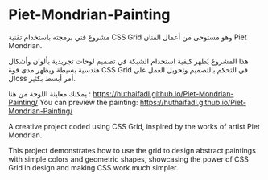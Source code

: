 # Piet-Mondrian-Painting
مشروع فني برمجته باستخدام تقنية CSS Grid وهو مستوحى من أعمال الفنان Piet Mondrian.

هذا المشروع يُظهر كيفية استخدام الشبكة في تصميم لوحات تجريدية بألوان وأشكال هندسية بسيطة ويظهر مدى قوة CSS Grid في التحكم بالتصميم وتحويل العمل على الcss أمر أبسط بكثير.

يمكنك معاينة اللوحة من هنا : https://huthaifadl.github.io/Piet-Mondrian-Painting/
You can preview the painting: https://huthaifadl.github.io/Piet-Mondrian-Painting/

A creative project coded using CSS Grid, inspired by the works of artist Piet Mondrian.

This project demonstrates how to use the grid to design abstract paintings with simple colors and geometric shapes, showcasing the power of CSS Grid in design and making CSS work much simpler.

